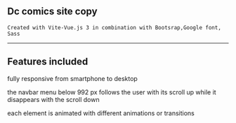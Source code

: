 ## Dc comics site copy

    Created with Vite-Vue.js 3 in combination with Bootsrap,Google font, Sass
---

## Features included 


fully responsive from smartphone to desktop

the navbar menu below 992 px follows the user with its scroll up while it disappears with the scroll down

each element is animated with different animations or transitions


